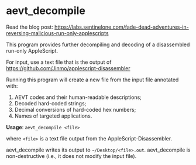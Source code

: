 # aevt_decompile

  Read the blog post: https://labs.sentinelone.com/fade-dead-adventures-in-reversing-malicious-run-only-applescripts

  This program provides further decompiling and decoding of a disassembled run-only AppleScript.

  For input, use a text file that is the output of https://github.com/Jinmo/applescript-disassembler
 
  Running this program will create a new file from the input file annotated with:
  
  1. AEVT codes and their human-readable descriptions;
  2. Decoded hard-coded strings;
  3. Decimal conversions of hard-coded hex numbers;
  4. Names of targeted applications.
  
  __Usage__: `aevt_decompile <file>`
  
  where `<file>` is a text file output from the AppleScript-Disassembler.
  
  aevt_decompile writes its output to `~/Desktop/<file>.out`.
  aevt_decompile is non-destructive (i.e., it does not modify the input file).
  
